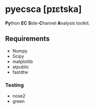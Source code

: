 # pyecsca [pɪɛtska]

**Py**thon **EC** **S**ide-**C**hannel **A**nalysis toolkit.

## Requirements

 - Numpy
 - Scipy
 - matplotlib
 - atpublic
 - fastdtw

### Testing

 - nose2
 - green